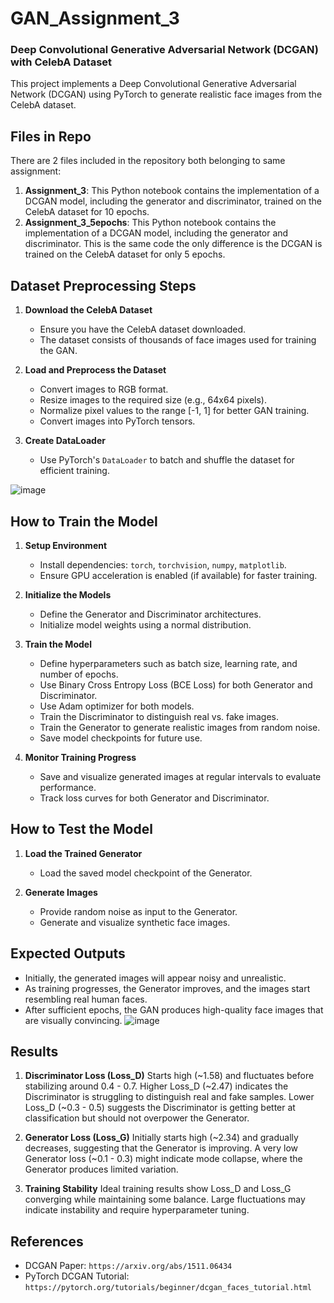 # GAN_Assignment_3

### Deep Convolutional Generative Adversarial Network (DCGAN) with CelebA Dataset

This project implements a Deep Convolutional Generative Adversarial Network (DCGAN) using PyTorch to generate realistic face images from the CelebA dataset.

## Files in Repo
There are 2 files included in the repository both belonging to same assignment:
1. **Assignment_3**: This Python notebook contains the implementation of a DCGAN model, including the generator and discriminator, trained on the CelebA dataset for 10 epochs.
2. **Assignment_3_5epochs**: This Python notebook contains the implementation of a DCGAN model, including the generator and discriminator. This is the same code the only difference is the DCGAN is trained on the CelebA dataset for only 5 epochs.

## Dataset Preprocessing Steps

1. **Download the CelebA Dataset**
   - Ensure you have the CelebA dataset downloaded.
   - The dataset consists of thousands of face images used for training the GAN.

2. **Load and Preprocess the Dataset**
   - Convert images to RGB format.
   - Resize images to the required size (e.g., 64x64 pixels).
   - Normalize pixel values to the range [-1, 1] for better GAN training.
   - Convert images into PyTorch tensors.

3. **Create DataLoader**
   - Use PyTorch's `DataLoader` to batch and shuffle the dataset for efficient training.

![image](https://github.com/user-attachments/assets/3ee0971c-ac43-4dc6-86ae-08e61801f376)


## How to Train the Model

1. **Setup Environment**
   - Install dependencies: `torch`, `torchvision`, `numpy`, `matplotlib`.
   - Ensure GPU acceleration is enabled (if available) for faster training.

2. **Initialize the Models**
   - Define the Generator and Discriminator architectures.
   - Initialize model weights using a normal distribution.

3. **Train the Model**
   - Define hyperparameters such as batch size, learning rate, and number of epochs.
   - Use Binary Cross Entropy Loss (BCE Loss) for both Generator and Discriminator.
   - Use Adam optimizer for both models.
   - Train the Discriminator to distinguish real vs. fake images.
   - Train the Generator to generate realistic images from random noise.
   - Save model checkpoints for future use.

4. **Monitor Training Progress**
   - Save and visualize generated images at regular intervals to evaluate performance.
   - Track loss curves for both Generator and Discriminator.

## How to Test the Model

1. **Load the Trained Generator**
   - Load the saved model checkpoint of the Generator.

2. **Generate Images**
   - Provide random noise as input to the Generator.
   - Generate and visualize synthetic face images.

## Expected Outputs

- Initially, the generated images will appear noisy and unrealistic.
- As training progresses, the Generator improves, and the images start resembling real human faces.
- After sufficient epochs, the GAN produces high-quality face images that are visually convincing.
![image](https://github.com/user-attachments/assets/2502c621-108f-4500-8ff4-c5059e8f765f)

## Results
1. **Discriminator Loss (Loss_D)**
Starts high (~1.58) and fluctuates before stabilizing around 0.4 - 0.7.
Higher Loss_D (~2.47) indicates the Discriminator is struggling to distinguish real and fake samples.
Lower Loss_D (~0.3 - 0.5) suggests the Discriminator is getting better at classification but should not overpower the Generator.

2. **Generator Loss (Loss_G)**
Initially starts high (~2.34) and gradually decreases, suggesting that the Generator is improving.
A very low Generator loss (~0.1 - 0.3) might indicate mode collapse, where the Generator produces limited variation.

3. **Training Stability**
Ideal training results show Loss_D and Loss_G converging while maintaining some balance.
Large fluctuations may indicate instability and require hyperparameter tuning.


## References
- DCGAN Paper: `https://arxiv.org/abs/1511.06434`
- PyTorch DCGAN Tutorial: `https://pytorch.org/tutorials/beginner/dcgan_faces_tutorial.html`

